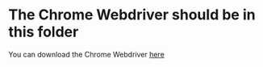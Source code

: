 # The Chrome Webdriver should be in this folder

You can download the Chrome Webdriver [here](http://chromedriver.chromium.org/downloads)
